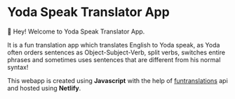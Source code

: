 # Yoda Speak Translator App

👋 Hey! Welcome to Yoda Speak Translator App.

It is a fun translation app which translates English to Yoda speak, as Yoda often orders sentences as Object-Subject-Verb, split verbs, switches entire phrases and sometimes uses sentences that are different from his normal syntax!

This webapp is created using **Javascript** with the help of [funtranslations](https://funtranslations.com/) api and hosted using **Netlify**.
